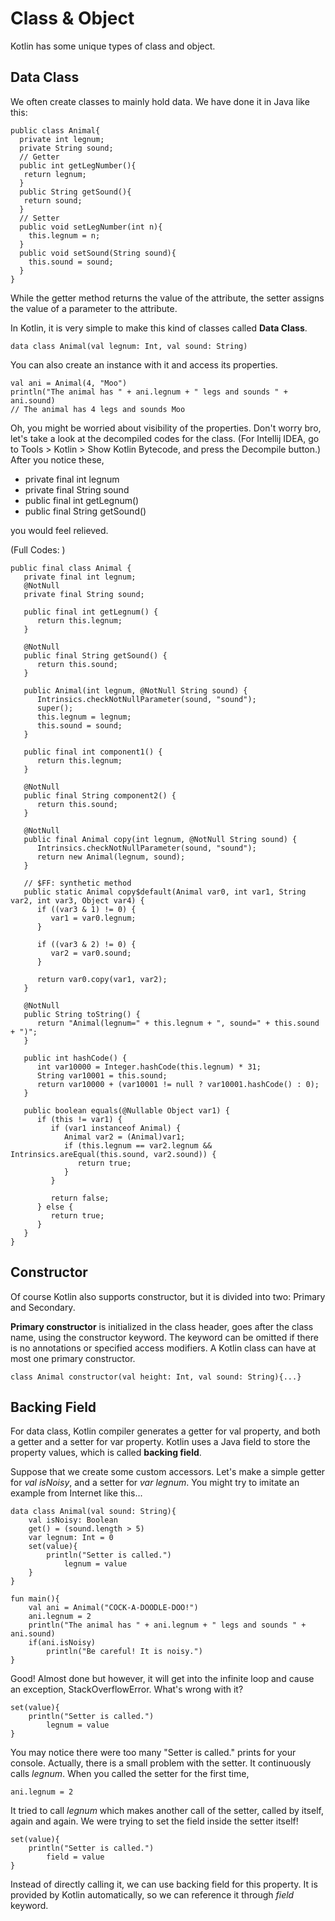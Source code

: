 # Class & Object
Kotlin has some unique types of class and object.

## Data Class
We often create classes to mainly hold data. We have done it in Java like this:

    public class Animal{
      private int legnum;
      private String sound;
      // Getter
      public int getLegNumber(){
       return legnum;
      }
      public String getSound(){
       return sound;
      }
      // Setter
      public void setLegNumber(int n){
        this.legnum = n;
      }
      public void setSound(String sound){
        this.sound = sound;
      }
    }

While the getter method returns the value of the attribute, the setter assigns the value of a parameter to the attribute.

In Kotlin, it is very simple to make this kind of classes called **Data Class**.

    data class Animal(val legnum: Int, val sound: String)
    
You can also create an instance with it and access its properties.

    val ani = Animal(4, "Moo")
    println("The animal has " + ani.legnum + " legs and sounds " + ani.sound)
    // The animal has 4 legs and sounds Moo
    
Oh, you might be worried about visibility of the properties. Don't worry bro, let's take a look at the decompiled codes for the class. (For Intellij IDEA, go to Tools > Kotlin > Show Kotlin Bytecode, and press the Decompile button.) After you notice these,

  * private final int legnum
  * private final String sound
  * public final int getLegnum()
  * public final String getSound()

you would feel relieved.

(Full Codes: )

    public final class Animal {
       private final int legnum;
       @NotNull
       private final String sound;

       public final int getLegnum() {
          return this.legnum;
       }

       @NotNull
       public final String getSound() {
          return this.sound;
       }

       public Animal(int legnum, @NotNull String sound) {
          Intrinsics.checkNotNullParameter(sound, "sound");
          super();
          this.legnum = legnum;
          this.sound = sound;
       }

       public final int component1() {
          return this.legnum;
       }

       @NotNull
       public final String component2() {
          return this.sound;
       }

       @NotNull
       public final Animal copy(int legnum, @NotNull String sound) {
          Intrinsics.checkNotNullParameter(sound, "sound");
          return new Animal(legnum, sound);
       }

       // $FF: synthetic method
       public static Animal copy$default(Animal var0, int var1, String var2, int var3, Object var4) {
          if ((var3 & 1) != 0) {
             var1 = var0.legnum;
          }

          if ((var3 & 2) != 0) {
             var2 = var0.sound;
          }

          return var0.copy(var1, var2);
       }

       @NotNull
       public String toString() {
          return "Animal(legnum=" + this.legnum + ", sound=" + this.sound + ")";
       }

       public int hashCode() {
          int var10000 = Integer.hashCode(this.legnum) * 31;
          String var10001 = this.sound;
          return var10000 + (var10001 != null ? var10001.hashCode() : 0);
       }

       public boolean equals(@Nullable Object var1) {
          if (this != var1) {
             if (var1 instanceof Animal) {
                Animal var2 = (Animal)var1;
                if (this.legnum == var2.legnum && Intrinsics.areEqual(this.sound, var2.sound)) {
                   return true;
                }
             }

             return false;
          } else {
             return true;
          }
       }
    }

## Constructor
Of course Kotlin also supports constructor, but it is divided into two: Primary and Secondary.

**Primary constructor** is initialized in the class header, goes after the class name, using the constructor keyword. The keyword can be omitted if there is no annotations or specified access modifiers. A Kotlin class can have at most one primary constructor.

    class Animal constructor(val height: Int, val sound: String){...}

## Backing Field
For data class, Kotlin compiler generates a getter for val property, and both a getter and a setter for var property. Kotlin uses a Java field to store the property values, which is called **backing field**.

Suppose that we create some custom accessors. Let's make a simple getter for *val isNoisy*, and a setter for *var legnum*. You might try to imitate an example from Internet like this...

    data class Animal(val sound: String){
        val isNoisy: Boolean
        get() = (sound.length > 5)
        var legnum: Int = 0
        set(value){
            println("Setter is called.")
                legnum = value
        }
    }

    fun main(){
        val ani = Animal("COCK-A-DOODLE-DOO!")
        ani.legnum = 2
        println("The animal has " + ani.legnum + " legs and sounds " + ani.sound)
        if(ani.isNoisy)
            println("Be careful! It is noisy.")
    }

Good! Almost done but however, it will get into the infinite loop and cause an exception, StackOverflowError. What's wrong with it?

    set(value){
        println("Setter is called.")
            legnum = value
    }
    
You may notice there were too many "Setter is called." prints for your console. Actually, there is a small problem with the setter. It continuously calls *legnum*. When you called the setter for the first time,

    ani.legnum = 2
    
It tried to call *legnum* which makes another call of the setter, called by itself, again and again. We were trying to set the field inside the setter itself!

    set(value){
        println("Setter is called.")
            field = value
    }
    
Instead of directly calling it, we can use backing field for this property. It is provided by Kotlin automatically, so we can reference it through *field* keyword.
